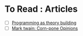 # To Read : Articles
- [ ] [Programming as theory building](http://pages.cs.wisc.edu/~remzi/Naur.pdf)
- [ ] [Mark twain: Corn-pone Opinions](http://www.paulgraham.com/cornpone.html)
